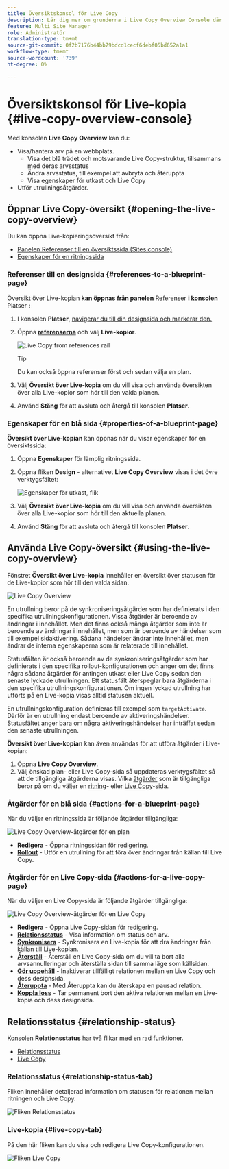```yaml
---
title: Översiktskonsol för Live Copy
description: Lär dig mer om grunderna i Live Copy Overview Console där du snabbt kan förstå statusen för dina Live-kopior för att kunna synkronisera innehåll.
feature: Multi Site Manager
role: Administratör
translation-type: tm+mt
source-git-commit: 0f2b7176b44bb79bdcd1cecf6debf05bd652a1a1
workflow-type: tm+mt
source-wordcount: '739'
ht-degree: 0%

---
```



# Översiktskonsol för Live-kopia {#live-copy-overview-console}

Med konsolen **Live Copy Overview** kan du:

* Visa/hantera arv på en webbplats.
   * Visa det blå trädet och motsvarande Live Copy-struktur, tillsammans med deras arvsstatus
   * Ändra arvsstatus, till exempel att avbryta och återuppta
   * Visa egenskaper för utkast och Live Copy
* Utför utrullningsåtgärder.

## Öppnar Live Copy-översikt {#opening-the-live-copy-overview}

Du kan öppna Live-kopieringsöversikt från:

* [Panelen Referenser till en översiktssida (Sites console)](#opening-live-copy-overview-references-for-a-blueprint-page)
* [Egenskaper för en ritningssida](#opening-live-copy-overview-properties-of-a-blueprint-page)

### Referenser till en designsida {#references-to-a-blueprint-page}

Översikt över Live-kopian **kan öppnas från panelen** Referenser **i konsolen** Platser **:**

1. I konsolen **Platser**, [navigerar du till din designsida och markerar den.](/help/sites-cloud/authoring/getting-started/basic-handling.md#viewing-and-selecting-resources)
1. Öppna **[referenserna](/help/sites-cloud/authoring/getting-started/basic-handling.md#references)** och välj **Live-kopior**.

   ![Live Copy from references rail](../assets/live-copy-references.png)

   >[!TIP]
   >
   >Du kan också öppna referenser först och sedan välja en plan.

1. Välj **Översikt över Live-kopia** om du vill visa och använda översikten över alla Live-kopior som hör till den valda planen.
1. Använd **Stäng** för att avsluta och återgå till konsolen **Platser**.

### Egenskaper för en blå sida {#properties-of-a-blueprint-page}

**Översikt över Live-kopian** kan öppnas när du visar egenskaper för en översiktssida:

1. Öppna **Egenskaper** för lämplig ritningssida.
1. Öppna fliken **Design** - alternativet **Live Copy Overview** visas i det övre verktygsfältet:

   ![Egenskaper för utkast, flik](../assets/live-copy-blueprint-tab.png)

1. Välj **Översikt över Live-kopia** om du vill visa och använda översikten över alla Live-kopior som hör till den aktuella planen.

1. Använd **Stäng** för att avsluta och återgå till konsolen **Platser**.

## Använda Live Copy-översikt {#using-the-live-copy-overview}

Fönstret **Översikt över Live-kopia** innehåller en översikt över statusen för de Live-kopior som hör till den valda sidan.

![Live Copy Overview](../assets/live-copy-overview.png)

En utrullning beror på de synkroniseringsåtgärder som har definierats i den specifika utrullningskonfigurationen. Vissa åtgärder är beroende av ändringar i innehållet. Men det finns också många åtgärder som inte är beroende av ändringar i innehållet, men som är beroende av händelser som till exempel sidaktivering. Sådana händelser ändrar inte innehållet, men ändrar de interna egenskaperna som är relaterade till innehållet.

Statusfälten är också beroende av de synkroniseringsåtgärder som har definierats i den specifika rollout-konfigurationen och anger om det finns några sådana åtgärder för antingen utkast eller Live Copy sedan den senaste lyckade utrullningen. Ett statusfält återspeglar bara åtgärderna i den specifika utrullningskonfigurationen. Om ingen lyckad utrullning har utförts på en Live-kopia visas alltid statusen aktuell.

En utrullningskonfiguration definieras till exempel som `targetActivate`. Därför är en utrullning endast beroende av aktiveringshändelser. Statusfältet anger bara om några aktiveringshändelser har inträffat sedan den senaste utrullningen.

**Översikt över Live-kopian** kan även användas för att utföra åtgärder i Live-kopian:

1. Öppna **Live Copy Overview**.
1. Välj önskad plan- eller Live Copy-sida så uppdateras verktygsfältet så att de tillgängliga åtgärderna visas. Vilka [åtgärder](overview.md#terms-used) som är tillgängliga beror på om du väljer en [ritning](#actions-for-a-blueprint-page)- eller [Live Copy](#actions-for-a-live-copy-page)-sida.

### Åtgärder för en blå sida {#actions-for-a-blueprint-page}

När du väljer en ritningssida är följande åtgärder tillgängliga:

![Live Copy Overview-åtgärder för en plan](../assets/live-copy-overview-actions-blueprint.png)

* **Redigera**  - Öppna ritningssidan för redigering.
* **[Rollout](overview.md#rollout-and-synchronize)**  - Utför en utrullning för att föra över ändringar från källan till Live Copy.

### Åtgärder för en Live Copy-sida {#actions-for-a-live-copy-page}

När du väljer en Live Copy-sida är följande åtgärder tillgängliga:

![Live Copy Overview-åtgärder för en Live Copy](../assets/live-copy-overview-actions.png)

* **Redigera**  - Öppna Live Copy-sidan för redigering.
* **[Relationsstatus](#relationship-status)**  - Visa information om status och arv.
* **[Synkronisera](overview.md#rollout-and-synchronize)**  - Synkronisera en Live-kopia för att dra ändringar från källan till Live-kopian.
* **[Återställ](creating-live-copies.md#resetting-a-live-copy-page)**  - Återställ en Live Copy-sida om du vill ta bort alla arvsannulleringar och återställa sidan till samma läge som källsidan.
* **[Gör uppehåll](overview.md#suspending-and-cancelling-inheritance-and-synchronization)**  - Inaktiverar tillfälligt relationen mellan en Live Copy och dess designsida.
* **[Återuppta](creating-live-copies.md#resuming-inheritance-for-a-page)**  - Med Återuppta kan du återskapa en pausad relation.
* **[Koppla loss](overview.md#detaching-a-live-copy)**  - Tar permanent bort den aktiva relationen mellan en Live-kopia och dess designsida.

## Relationsstatus {#relationship-status}

Konsolen **Relationsstatus** har två flikar med en rad funktioner.

* [Relationsstatus](#relationship-status-tab)
* [Live Copy](#live-copy-tab)

### Relationsstatus {#relationship-status-tab}

Fliken innehåller detaljerad information om statusen för relationen mellan ritningen och Live Copy.

![Fliken Relationsstatus](../assets/live-copy-relationship-status.png)

### Live-kopia {#live-copy-tab}

På den här fliken kan du visa och redigera Live Copy-konfigurationen.

![Fliken Live Copy](../assets/live-copy-relationship-status-live-copy.png)
